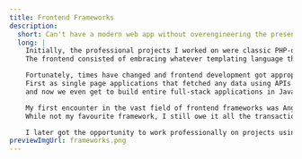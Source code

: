 ```yaml
---
title: Frontend Frameworks
description:
  short: Can't have a modern web app without overengineering the presentational layer
  long: |
    Initially, the professional projects I worked on were classic PHP-driven websites. 
    The frontend consisted of embracing whatever templating language the CMS tool provided and bolting a stylesheet and a bundled JS file on top.

    Fortunately, times have changed and frontend development got appropriate tooling. 
    First as single page applications that fetched any data using APIs exclusively on the client-side, 
    and now we even get to build entire full-stack applications in JavaScript.

    My first encounter in the vast field of frontend frameworks was Angular. 
    While not my favourite framework, I still owe it all the transactional knowledge about state management and reactive programming that proved itself useful later on in my career. 

    I later got the opportunity to work professionally on projects using Gatsby, Next.js, React.js+Vite, nuxt, Svelte, Sveltekit and with this very website finally with Astro❤️.
previewImgUrl: frameworks.png
---
```


